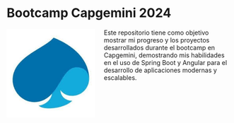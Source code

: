 # Bootcamp Capgemini 2024

<div>
      <img src='https://github.com/lauratbg/Bootcamp2024/blob/main/capgemini.jpg' align='left' style="width: 200px; margin-right: 20px;">
</div>

Este repositorio tiene como objetivo mostrar mi progreso y los proyectos desarrollados durante el bootcamp en Capgemini, demostrando mis habilidades en el uso de Spring Boot y Angular para el desarrollo de aplicaciones modernas y escalables.